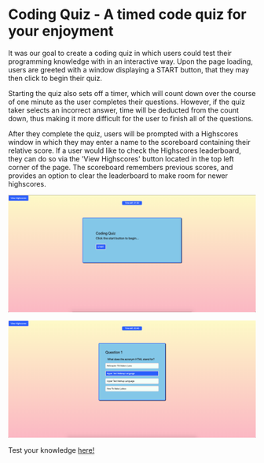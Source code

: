 # Coding Quiz - A timed code quiz for your enjoyment

It was our goal to create a coding quiz in which users could test their programming knowledge with in an interactive way. Upon the page loading, users are greeted with a window displaying a START button, that they may then click to begin their quiz.

Starting the quiz also sets off a timer, which will count down over the course of one minute as the user completes their questions. However, if the quiz taker selects an incorrect answer, time will be deducted from the count down, thus making it more difficult for the user to finish all of the questions.

After they complete the quiz, users will be prompted with a Highscores window in which they may enter a name to the scoreboard containing their relative score. If a user would like to check the Highscores leaderboard, they can do so via the 'View Highscores' button located in the top left corner of the page. The scoreboard remembers previous scores, and provides an option to clear the leaderboard to make room for newer highscores.

![Screenshot of code-quiz intial page with START button and timer.](images/Start-quiz.png)

![Screenshot of code-quiz first question page with options and timer begin](images/Code-quiz.png)

Test your knowledge [here!](https://jimbopulos.github.io/timed-quiz/)
